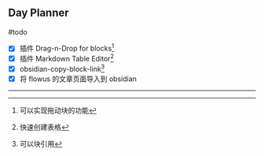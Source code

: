 ## Day Planner
#todo 
- [x] 插件 Drag-n-Drop for blocks[^1]
- [x] 插件 Markdown Table Editor[^2]
- [x] obsidian-copy-block-link[^3]
- [x] 将 flowus 的文章页面导入到 obsidian 
---

[^1]: 可以实现拖动块的功能
[^2]: 快速创建表格
[^3]: 可以块引用